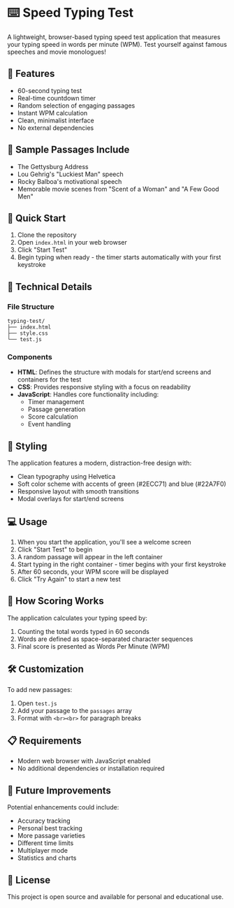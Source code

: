 # ⌨️ Speed Typing Test

A lightweight, browser-based typing speed test application that measures your typing speed in words per minute (WPM). Test yourself against famous speeches and movie monologues!

## 🎯 Features

- 60-second typing test
- Real-time countdown timer
- Random selection of engaging passages
- Instant WPM calculation
- Clean, minimalist interface
- No external dependencies

## 📝 Sample Passages Include

- The Gettysburg Address
- Lou Gehrig's "Luckiest Man" speech
- Rocky Balboa's motivational speech
- Memorable movie scenes from "Scent of a Woman" and "A Few Good Men"

## 🚀 Quick Start

1. Clone the repository
2. Open `index.html` in your web browser
3. Click "Start Test"
4. Begin typing when ready - the timer starts automatically with your first keystroke

## 🔧 Technical Details

### File Structure

```
typing-test/
├── index.html
├── style.css
└── test.js
```

### Components

- **HTML**: Defines the structure with modals for start/end screens and containers for the test
- **CSS**: Provides responsive styling with a focus on readability
- **JavaScript**: Handles core functionality including:
  - Timer management
  - Passage generation
  - Score calculation
  - Event handling

## 🎨 Styling

The application features a modern, distraction-free design with:
- Clean typography using Helvetica
- Soft color scheme with accents of green (#2ECC71) and blue (#22A7F0)
- Responsive layout with smooth transitions
- Modal overlays for start/end screens

## 💻 Usage

1. When you start the application, you'll see a welcome screen
2. Click "Start Test" to begin
3. A random passage will appear in the left container
4. Start typing in the right container - timer begins with your first keystroke
5. After 60 seconds, your WPM score will be displayed
6. Click "Try Again" to start a new test

## 🤔 How Scoring Works

The application calculates your typing speed by:
1. Counting the total words typed in 60 seconds
2. Words are defined as space-separated character sequences
3. Final score is presented as Words Per Minute (WPM)

## 🛠️ Customization

To add new passages:
1. Open `test.js`
2. Add your passage to the `passages` array
3. Format with `<br><br>` for paragraph breaks

## 📋 Requirements

- Modern web browser with JavaScript enabled
- No additional dependencies or installation required

## 🎯 Future Improvements

Potential enhancements could include:
- Accuracy tracking
- Personal best tracking
- More passage varieties
- Different time limits
- Multiplayer mode
- Statistics and charts

## 📜 License

This project is open source and available for personal and educational use.
